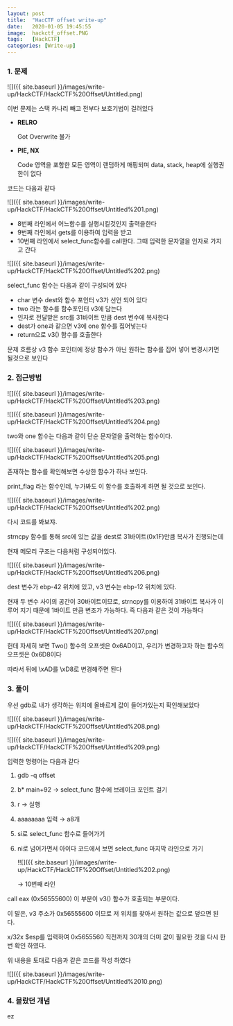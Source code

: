 ```yaml
---
layout: post
title:  "HacCTF offset write-up"
date:   2020-01-05 19:45:55
image:  hackctf_offset.PNG
tags:   [HackCTF]
categories: [Write-up]
---
```



### 1.  문제

![]({{ site.baseurl }}/images/write-up/HackCTF/HackCTF%20Offset/Untitled.png)

이번 문제는 스택 카나리 빼고 전부다 보호기법이 걸려있다

- **RELRO**

    Got Overwrite 불가

- **PIE, NX**

    Code 영역을 포함한 모든 영역이 랜덤하게 매핑되며 data, stack, heap에 실행권한이 없다

코드는 다음과 같다

![]({{ site.baseurl }}/images/write-up/HackCTF/HackCTF%20Offset/Untitled%201.png)

- 8번째 라인에서 어느함수를 실행시킬것인지 출력을한다
- 9번째 라인에서 gets를 이용하여 입력을 받고
- 10번째 라인에서 select_func함수를 call한다. 그때 입력한 문자열을 인자로 가지고 간다

![]({{ site.baseurl }}/images/write-up/HackCTF/HackCTF%20Offset/Untitled%202.png)

select_func 함수는 다음과 같이 구성되어 있다

- char 변수 dest와 함수 포인터 v3가 선언 되어 있다
- two 라는 함수를 함수포인터 v3에 담는다
- 인자로 전달받은 src를 31바이트 만큼 dest 변수에 복사한다
- dest가 one과 같으면 v3에 one 함수를 집어넣는다
- return으로 v3() 함수를 호출한다

문제 흐름상 v3 함수 포인터에 정상 함수가 아닌 원하는 함수를 집어 넣어 변경시키면 될것으로 보인다

### 2. 접근방법

![]({{ site.baseurl }}/images/write-up/HackCTF/HackCTF%20Offset/Untitled%203.png)

![]({{ site.baseurl }}/images/write-up/HackCTF/HackCTF%20Offset/Untitled%204.png)

two와 one 함수는 다음과 같이 단순 문자열을 출력하는 함수이다.

![]({{ site.baseurl }}/images/write-up/HackCTF/HackCTF%20Offset/Untitled%205.png)

존재하는 함수를 확인해보면 수상한 함수가 하나 보인다.

print_flag 라는 함수인데, 누가봐도 이 함수를 호출하게 하면 될 것으로 보인다.

![]({{ site.baseurl }}/images/write-up/HackCTF/HackCTF%20Offset/Untitled%202.png)

다시 코드를 봐보쟈. 

strncpy 함수를 통해 src에 있는 값을 dest로 31바이트(0x1F)만큼 복사가 진행되는데 

현재 메모리 구조는 다음처럼 구성되어있다.

![]({{ site.baseurl }}/images/write-up/HackCTF/HackCTF%20Offset/Untitled%206.png)

dest 변수가 ebp-42 위치에 있고, v3 변수는 ebp-12 위치에 있다.

현재 두 변수 사이의 공간이 30바이트이므로, strncpy를 이용하여 31바이트 복사가 이루어 지기 때문에 1바이트 만큼 변조가 가능하다. 즉 다음과 같은 것이 가능하다

![]({{ site.baseurl }}/images/write-up/HackCTF/HackCTF%20Offset/Untitled%207.png)

헌데 자세히 보면 Two() 함수의 오프셋은 0x6AD이고, 우리가 변경하고자 하는 함수의 오프셋은 0x6D8이다

따라서  뒤에 \xAD를 \xD8로 변경해주면 된다

### 3. 풀이

우선 gdb로 내가 생각하는 위치에 올바르게 값이 들어가있는지 확인해보았다

![]({{ site.baseurl }}/images/write-up/HackCTF/HackCTF%20Offset/Untitled%208.png)

![]({{ site.baseurl }}/images/write-up/HackCTF/HackCTF%20Offset/Untitled%209.png)

입력한 명령어는 다음과 같다

1. gdb -q offset
2. b* main+92 → select_func 함수에 브레이크 포인트 걸기
3. r → 실행
4. aaaaaaaa 입력 → a8개
5. si로 select_func 함수로 들어가기
6. ni로 넘어가면서 아이다 코드에서 보면 select_func 마지막 라인으로 가기

    !![]({{ site.baseurl }}/images/write-up/HackCTF/HackCTF%20Offset/Untitled%202.png)

    → 10번째 라인

call eax (0x56555600) 이 부분이 v3() 함수가 호출되는 부분이다. 

이 말은, v3 주소가 0x56555600 이므로 저 위치를 찾아서 원하는 값으로 덮으면 된다.

x/32x $esp를 입력하여 0x5655560 직전까지 30개의 더미 값이 필요한 것을 다시 한번 확인 하였다.

위 내용을 토대로 다음과 같은 코드를 작성 하였다

![]({{ site.baseurl }}/images/write-up/HackCTF/HackCTF%20Offset/Untitled%2010.png)

### 4. 몰랐던 개념

ez